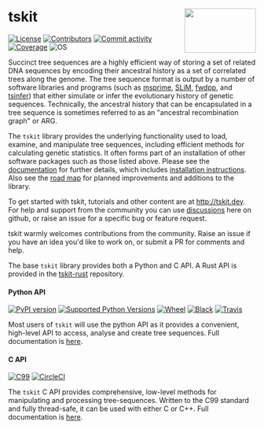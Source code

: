 # tskit  <img align="right" width="145" height="90" src="https://github.com/tskit-dev/administrative/blob/main/tskit_logo.svg">

[![License](https://img.shields.io/github/license/tskit-dev/tskit)](https://github.com/tskit-dev/tskit/blob/main/LICENSE)
[![Contributors](https://img.shields.io/github/contributors/tskit-dev/tskit)](https://github.com/tskit-dev/tskit/graphs/contributors)
[![Commit activity](https://img.shields.io/github/commit-activity/m/tskit-dev/tskit)](https://github.com/tskit-dev/tskit/commits/main)
[![Coverage](https://codecov.io/gh/tskit-dev/tskit/branch/main/graph/badge.svg)](https://codecov.io/gh/tskit-dev/tskit)
![OS](https://img.shields.io/badge/OS-linux%20%7C%20OSX%20%7C%20win--64-steelblue)


Succinct tree sequences are a highly efficient way of storing a set of related DNA
sequences by encoding their ancestral history as a set of correlated trees along the
genome. The tree sequence format is output by a number of software libraries and programs
(such as [msprime](https://github.com/tskit-dev/msprime),
[SLiM](https://github.com/MesserLab/SLiM),
[fwdpp](http://molpopgen.github.io/fwdpp/), and
[tsinfer](https://tsinfer.readthedocs.io/en/latest/)) that either simulate or infer
the evolutionary history of genetic sequences. Technically, the ancestral history that
can be encapsulated in a tree sequence is sometimes referred to as an "ancestral
recombination graph" or ARG.

The `tskit` library provides the underlying functionality used to load, examine, and
manipulate tree sequences, including efficient methods for calculating genetic
statistics. It often forms part of an installation of other software packages such as
those listed above. Please see the
[documentation](https://tskit.readthedocs.io/en/latest/) for further details, which
includes
[installation instructions](https://tskit.readthedocs.io/en/latest/installation.html).
Also see the [road map](https://github.com/tskit-dev/tskit/blob/main/ROADMAP.md) for
planned improvements and additions to the library.

To get started with tskit, tutorials and other content are at http://tskit.dev. For help
and support from the community you can use
[discussions](https://github.com/tskit-dev/tskit/discussions) here on github, or raise an
issue for a specific bug or feature request.

tskit warmly welcomes contributions from the community. Raise an issue if you have an
idea you'd like to work on, or submit a PR for comments and help.

The base `tskit` library provides both a Python and C API. A Rust API is provided in the
[tskit-rust](https://github.com/tskit-dev/tskit-rust) repository.


#### Python API
[![PyPI version](https://img.shields.io/pypi/v/tskit.svg)](https://pypi.org/project/tskit/)
[![Supported Python Versions](https://img.shields.io/pypi/pyversions/tskit.svg)](https://pypi.org/project/tskit/)
[![Wheel](https://img.shields.io/pypi/wheel/tskit)](https://pypi.org/project/tskit/)
[![Black](https://img.shields.io/badge/code%20style-black-000000.svg)](https://github.com/psf/black)
[![Travis](https://img.shields.io/travis/tskit-dev/tskit)](https://travis-ci.org/github/tskit-dev/tskit)

Most users of `tskit` will use the python API as it provides a convenient, high-level API
to access, analyse and create tree sequences. Full documentation is
[here](https://tskit.readthedocs.io/en/latest/python-api.html).   

#### C API
[![C99](https://img.shields.io/badge/Language-C99-steelblue.svg)](https://en.wikipedia.org/wiki/C99)
[![CircleCI](https://circleci.com/gh/tskit-dev/tskit.svg?style=shield)](https://circleci.com/gh/tskit-dev/tskit)

The `tskit` C API provides comprehensive, low-level methods for manipulating and
processing tree-sequences. Written to the C99 standard and fully thread-safe, it can be
used with either C or C++. Full documentation is
[here](https://tskit.readthedocs.io/en/latest/c-api.html).

